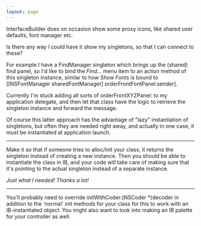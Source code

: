 ```yaml
---
layout: page
---
```


InterfaceBuilder does on occasion show some proxy icons, like shared user defaults, font manager etc.

Is there any way I could have it show my singletons, so that I can connect to these?

For example I have a FindManager singleton which brings up the (shared) find panel, so I'd like to bind the *Find...* menu item to an action method of this singleton instance, similar to how *Show Fonts* is bound to     [[NSFontManager sharedFontManager] orderFrontFontPanel:sender].

Currently I'm stuck adding all sorts of     orderFrontXYZPanel: to my application delegate, and then let that class have the logic to retrieve the singleton instance and forward the message.

Of course this latter approach has the advantage of "lazy" instantiation of singletons, but often they are needed right away, and actually in one case, it *must* be instantiated at application launch.

----

Make it so that if someone tries to alloc/init your class, it returns the singleton instead of creating a new instance. Then you should be able to instantiate the class in IB, and your code will take care of making sure that it's pointing to the actual singleton instead of a separate instance.

*Just what I needed! Thanks a lot!*

----

You'll probably need to override     initWithCoder:(NSCoder *)decoder in addition to the 'normal' init methods for your class for this to work with an IB-instantiated object. You might also want to look into making an IB palette for your controller as well.
